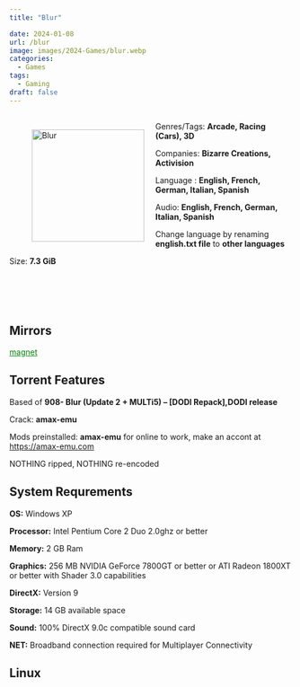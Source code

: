 ```yaml
---
title: "Blur"

date: 2024-01-08
url: /blur
image: images/2024-Games/blur.webp
categories:
  - Games
tags:
  - Gaming
draft: false
---
```

##
<figure style="float: left; margin-right: 20px;">
  <img src="/images/2024-Games/blur.webp" alt="Blur" style="width: 200px;">
</figure>

Genres/Tags: **Arcade, Racing (Cars), 3D**

Companies: **Bizarre Creations, Activision**

Language : **English, French, German, Italian, Spanish**

Audio: **English, French, German, Italian, Spanish**

Change language by renaming **english.txt file** to **other languages**

Size: **7.3 GiB**
# ⠀

## Mirrors
<a href="magnet:?xt=urn:btih:5AG5R5HONAPHVOMSMORNO7XU5SELCWW2&dn=Blur" style="color: green;">magnet</a>

## Torrent Features
Based of **908- Blur (Update 2 + MULTi5) – [DODI Repack],DODI release**

Crack: **amax-emu**

Mods preinstalled: **amax-emu** for online to work, make an accont at https://amax-emu.com

NOTHING ripped, NOTHING re-encoded

## System Requrements
**OS:** Windows XP

**Processor:** Intel Pentium Core 2 Duo 2.0ghz or better

**Memory:** 2 GB Ram

**Graphics:** 256 MB NVIDIA GeForce 7800GT or better or ATI Radeon 1800XT or better with Shader 3.0 capabilities

**DirectX:** Version 9

**Storage:** 14 GB available space

**Sound:** 100% DirectX 9.0c compatible sound card

**NET:** Broadband connection required for Multiplayer Connectivity

## Linux
